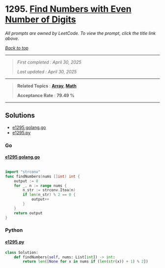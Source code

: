 # 1295. [Find Numbers with Even Number of Digits](<https://leetcode.com/problems/find-numbers-with-even-number-of-digits>)

*All prompts are owned by LeetCode. To view the prompt, click the title link above.*

*[Back to top](<../README.md>)*

------

> *First completed : April 30, 2025*
>
> *Last updated : April 30, 2025*

------

> **Related Topics** : **[Array](<by_topic/Array.md>), [Math](<by_topic/Math.md>)**
>
> **Acceptance Rate** : **79.49 %**

------

## Solutions

- [e1295 golang.go](<../my-submissions/e1295 golang.go>)
- [e1295.py](<../my-submissions/e1295.py>)
### Go
#### [e1295 golang.go](<../my-submissions/e1295 golang.go>)
```Go

import "strconv"
func findNumbers(nums []int) int {
    output := 0
    for _, n := range nums {
        n_str := strconv.Itoa(n)
        if len(n_str) % 2 == 0 {
            output++
        }
    }
    return output
}
```

### Python
#### [e1295.py](<../my-submissions/e1295.py>)
```Python
class Solution:
    def findNumbers(self, nums: List[int]) -> int:
        return len([None for x in nums if (len(str(x)) + 1) % 2])
```

